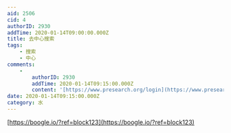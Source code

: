 ```yaml
---
aid: 2506
cid: 4
authorID: 2930
addTime: 2020-01-14T09:00:00.000Z
title: 去中心搜索
tags:
    - 搜索
    - 中心
comments:
    -
        authorID: 2930
        addTime: 2020-01-14T09:15:00.000Z
        content: '[https://www.presearch.org/login](https://www.presearch.org/login)'
date: 2020-01-14T09:15:00.000Z
category: 水
---
```


[https://boogle.io/?ref=block123](https://boogle.io/?ref=block123)
